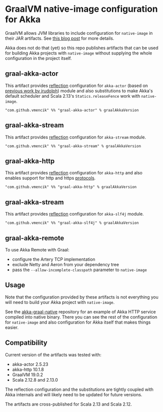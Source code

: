 GraalVM native-image configuration for Akka
===========================================
GraalVM allows JVM libraries to include configuration for `native-image` in their JAR artifacts.
See [this blog post](https://medium.com/graalvm/simplifying-native-image-generation-with-maven-plugin-and-embeddable-configuration-d5b283b92f57)
for more details.

Akka does not do that (yet) so this repo publishes artifacts that can be used for building Akka
projects with `native-image` without supplying the whole configuration in the project itself.

graal-akka-actor
----------------
This artifact provides [reflection](https://github.com/oracle/graal/blob/master/substratevm/REFLECTION.md)
configuration for `akka-actor` (based on [previous work by jrudolph](https://github.com/jrudolph/akka-graal))
module and also substitutions to make Akka's default scheduler and Scala 2.13's
`Statics.releaseFence` work with `native-image`.

    "com.github.vmencik" %% "graal-akka-actor" % graalAkkaVersion
    
graal-akka-stream
----------------
This artifact provides [reflection](https://github.com/oracle/graal/blob/master/substratevm/REFLECTION.md)
configuration for `akka-stream` module.

    "com.github.vmencik" %% "graal-akka-stream" % graalAkkaVersion

graal-akka-http
---------------
This artifact provides [reflection](https://github.com/oracle/graal/blob/master/substratevm/REFLECTION.md)
configuration for `akka-http` and also enables support for http and https [protocols](https://github.com/oracle/graal/blob/master/substratevm/URL-PROTOCOLS.md).

    "com.github.vmencik" %% "graal-akka-http" % graalAkkaVersion

graal-akka-stream
----------------
This artifact provides [reflection](https://github.com/oracle/graal/blob/master/substratevm/REFLECTION.md)
configuration for `akka-slf4j` module.

    "com.github.vmencik" %% "graal-akka-slf4j" % graalAkkaVersion

graal-akka-remote
-----------------

To use Akka Remote with Graal:

* configure the Artery TCP implementation
* exclude Netty and Aeron from your dependency tree
* pass the `--allow-incomplete-classpath` parameter to `native-image`

Usage
-----    
Note that the configuration provided by these artifacts is not everything you will need to build
your Akka project with `native-image`.

See the [akka-graal-native](https://github.com/vmencik/akka-graal-native) repository for an example
of Akka HTTP service compiled into native binary. There you can see the rest of the configuration
for `native-image` and also configuration for Akka itself that makes things easier.

Compatibility
-------------
Current version of the artifacts was tested with:

  * akka-actor 2.5.23
  * akka-http 10.1.8
  * GraalVM 19.0.2
  * Scala 2.12.8 and 2.13.0

The reflection configuration and the substitutions are tightly coupled with Akka internals and will
likely need to be updated for future versions.

The artifacts are cross-published for Scala 2.13 and Scala 2.12.
